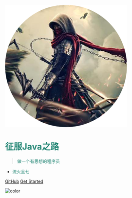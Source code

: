 <!-- logo -->
![logo](image/logo.png)

# <font color=#278877>征服Java之路</font>

> <font color=#278877>做一个有思想的程序员</font>

* <font color=#278877>流火且七</font>

[GitHub](https://github.com/WiQin/ConqureJava)
[Get Started](README.md)

<!-- 背景色 -->
![color](#3b4c54)
